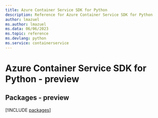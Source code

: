 ```yaml
---
title: Azure Container Service SDK for Python
description: Reference for Azure Container Service SDK for Python
author: lmazuel
ms.author: lmazuel
ms.data: 06/06/2023
ms.topic: reference
ms.devlang: python
ms.service: containerservice
---
```

# Azure Container Service SDK for Python - preview
## Packages - preview
[!INCLUDE [packages](container-service-index.md)]
